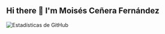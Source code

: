 ## Hi there 👋 I'm Moisés Ceñera Fernández

![Estadísticas de GitHub](https://github-readme-stats.vercel.app/api?username=ramsesware&show_icons=true&theme=radical)



<!--
**ramsesware/ramsesware** is a ✨ _special_ ✨ repository because its `README.md` (this file) appears on your GitHub profile.

Here are some ideas to get you started:

- 🔭 I’m currently working on ...
- 🌱 I’m currently learning ...
- 👯 I’m looking to collaborate on ...
- 🤔 I’m looking for help with ...
- 💬 Ask me about ...
- 📫 How to reach me: ...
- 😄 Pronouns: ...
- ⚡ Fun fact: ...
-->
